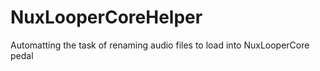 # NuxLooperCoreHelper
Automatting the task of renaming audio files to load into NuxLooperCore pedal
